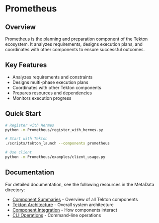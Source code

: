 # Prometheus

## Overview

Prometheus is the planning and preparation component of the Tekton ecosystem. It analyzes requirements, designs execution plans, and coordinates with other components to ensure successful outcomes.

## Key Features

- Analyzes requirements and constraints
- Designs multi-phase execution plans
- Coordinates with other Tekton components
- Prepares resources and dependencies
- Monitors execution progress

## Quick Start

```bash
# Register with Hermes
python -m Prometheus/register_with_hermes.py

# Start with Tekton
./scripts/tekton_launch --components prometheus

# Use client
python -m Prometheus/examples/client_usage.py
```

## Documentation

For detailed documentation, see the following resources in the MetaData directory:

- [Component Summaries](../MetaData/ComponentSummaries.md) - Overview of all Tekton components
- [Tekton Architecture](../MetaData/TektonArchitecture.md) - Overall system architecture
- [Component Integration](../MetaData/ComponentIntegration.md) - How components interact
- [CLI Operations](../MetaData/CLI_Operations.md) - Command-line operations